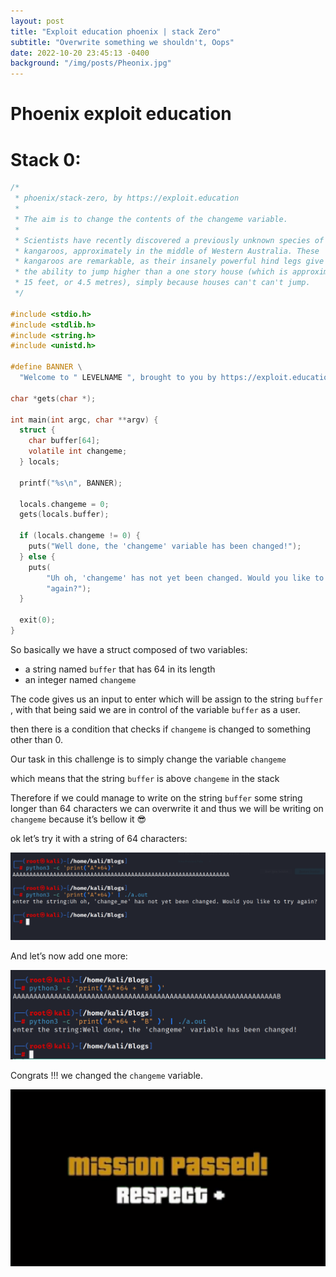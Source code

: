 ```yaml
---
layout: post
title: "Exploit education phoenix | stack Zero"
subtitle: "Overwrite something we shouldn't, Oops"
date: 2022-10-20 23:45:13 -0400
background: "/img/posts/Pheonix.jpg"
---
```


# Phoenix exploit education

# **Stack 0:**

```c
/*
 * phoenix/stack-zero, by https://exploit.education
 *
 * The aim is to change the contents of the changeme variable.
 *
 * Scientists have recently discovered a previously unknown species of
 * kangaroos, approximately in the middle of Western Australia. These
 * kangaroos are remarkable, as their insanely powerful hind legs give them
 * the ability to jump higher than a one story house (which is approximately
 * 15 feet, or 4.5 metres), simply because houses can't can't jump.
 */

#include <stdio.h>
#include <stdlib.h>
#include <string.h>
#include <unistd.h>

#define BANNER \
  "Welcome to " LEVELNAME ", brought to you by https://exploit.education"

char *gets(char *);

int main(int argc, char **argv) {
  struct {
    char buffer[64];
    volatile int changeme;
  } locals;

  printf("%s\n", BANNER);

  locals.changeme = 0;
  gets(locals.buffer);

  if (locals.changeme != 0) {
    puts("Well done, the 'changeme' variable has been changed!");
  } else {
    puts(
        "Uh oh, 'changeme' has not yet been changed. Would you like to try "
        "again?");
  }

  exit(0);
}
```

So basically we have a struct composed of two variables:

- a string named `buffer` that has 64 in its length
- an integer named `changeme`

The code gives us an input to enter which will be assign to the string `buffer` , with that being said we are in control of the variable `buffer` as a user.

then there is a condition that checks if `changeme` is changed to something other than 0.

Our task in this challenge is to simply change the variable `changeme`

which means that the string `buffer` is above `changeme` in the stack

Therefore if we could manage to write on the string `buffer` some string longer than 64 characters we can overwrite it and thus we will be writing on `changeme` because it’s bellow it 😎

ok let’s try it with a string of 64 characters:

![Untitled](/img/posts/stack0/Untitled%202.png)

And let’s now add one more:

![Untitled](/img/posts/stack0/Untitled%203.png)

Congrats !!! we changed the `changeme` variable.

![Untitled](/img/posts/stack0/Untitled%204.png)
